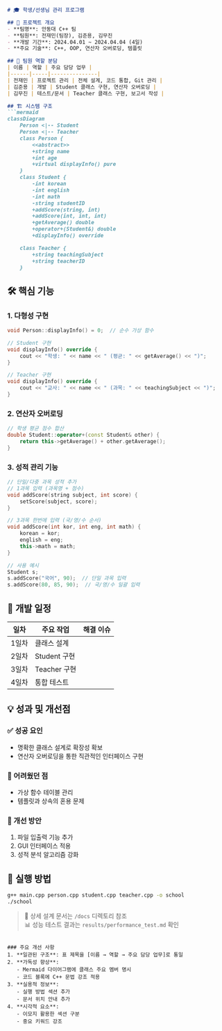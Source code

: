```markdown
# 🎓 학생/선생님 관리 프로그램

## 📌 프로젝트 개요
- **팀명**: 안동대 C++ 팀  
- **팀원**: 전재민(팀장), 김준용, 김무진  
- **개발 기간**: 2024.04.01 ~ 2024.04.04 (4일)  
- **주요 기술**: C++, OOP, 연산자 오버로딩, 템플릿  

## 👥 팀원 역할 분담
| 이름 | 역할 | 주요 담당 업무 |
|------|-----|---------------|
| 전재민 | 프로젝트 관리 | 전체 설계, 코드 통합, Git 관리 |
| 김준용 | 개발 | Student 클래스 구현, 연산자 오버로딩 |
| 김무진 | 테스트/문서 | Teacher 클래스 구현, 보고서 작성 |

## 🏗️ 시스템 구조
```mermaid
classDiagram
    Person <|-- Student
    Person <|-- Teacher
    class Person {
        <<abstract>>
        +string name
        +int age
        +virtual displayInfo() pure
    }
    class Student {
        -int korean
        -int english
        -int math
        -string studentID
        +addScore(string, int)
        +addScore(int, int, int)
        +getAverage() double
        +operator+(Student&) double
        +displayInfo() override

    class Teacher {
        +string teachingSubject
        +string teacherID
    }
```

## 🛠️ 핵심 기능
### 1. 다형성 구현
```cpp
void Person::displayInfo() = 0;  // 순수 가상 함수

// Student 구현
void displayInfo() override {
    cout << "학생: " << name << " (평균: " << getAverage() << ")";
}

// Teacher 구현
void displayInfo() override {
    cout << "교사: " << name << " (과목: " << teachingSubject << ")";
}
```

### 2. 연산자 오버로딩
```cpp
// 학생 평균 점수 합산
double Student::operator+(const Student& other) {
    return this->getAverage() + other.getAverage();
}
```

### 3. 성적 관리 기능
```cpp
// 단일/다중 과목 성적 추가
// 1과목 입력 (과목명 + 점수)
void addScore(string subject, int score) {
    setScore(subject, score);
}

// 3과목 한번에 입력 (국/영/수 순서)
void addScore(int kor, int eng, int math) {
    korean = kor;
    english = eng;
    this->math = math;
}

// 사용 예시
Student s;
s.addScore("국어", 90);  // 단일 과목 입력
s.addScore(80, 85, 90);  // 국/영/수 일괄 입력
```

## 📅 개발 일정
| 일차 | 주요 작업 | 해결 이슈 |
|------|----------|----------|
| 1일차 | 클래스 설계 
| 2일차 | Student 구현
| 3일차 | Teacher 구현
| 4일차 | 통합 테스트 

## 💡 성과 및 개선점
### ✅ 성공 요인
- 명확한 클래스 설계로 확장성 확보
- 연산자 오버로딩을 통한 직관적인 인터페이스 구현

### 🔧 어려웠던 점
- 가상 함수 테이블 관리
- 템플릿과 상속의 혼용 문제

### 🔄 개선 방안
1. 파일 입출력 기능 추가
2. GUI 인터페이스 적용
3. 성적 분석 알고리즘 강화

## 🚀 실행 방법
```bash
g++ main.cpp person.cpp student.cpp teacher.cpp -o school
./school
```

> 📄 상세 설계 문서는 `/docs` 디렉토리 참조  
> 📊 성능 테스트 결과는 `results/performance_test.md` 확인
```

### 주요 개선 사항
1. **일관된 구조**: 표 제목을 [이름 → 역할 → 주요 담당 업무]로 통일
2. **가독성 향상**: 
   - Mermaid 다이어그램에 클래스 주요 멤버 명시
   - 코드 블록에 C++ 문법 강조 적용
3. **실용적 정보**:
   - 실행 방법 섹션 추가
   - 문서 위치 안내 추가
4. **시각적 요소**:
   - 이모지 활용한 섹션 구분
   - 중요 키워드 강조
